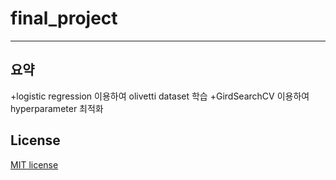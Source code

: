 # final_project
---
## 요약
+logistic regression 이용하여 olivetti dataset 학습
+GirdSearchCV 이용하여 hyperparameter 최적화









## License
[MIT license](https://github.com/pwnstj/oss_final/blob/main/LICENSE)
